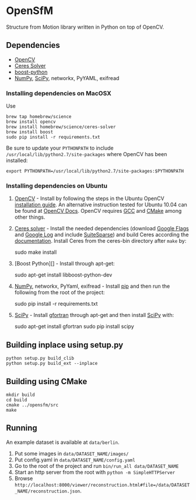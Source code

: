 OpenSfM
=======

Structure from Motion library written in Python on top of OpenCV.

## Dependencies

* [OpenCV][]
* [Ceres Solver][]
* [boost-python][]
* [NumPy][], [SciPy][], networkx, PyYAML, exifread

### Installing dependencies on MacOSX

Use

    brew tap homebrew/science
    brew install opencv
    brew install homebrew/science/ceres-solver
    brew install boost
    sudo pip install -r requirements.txt

Be sure to update your `PYTHONPATH` to include `/usr/local/lib/python2.7/site-packages` where OpenCV has been installed:

    export PYTHONPATH=/usr/local/lib/python2.7/site-packages:$PYTHONPATH


### Installing dependencies on Ubuntu

 1. [OpenCV][] - Install by following the steps in the Ubuntu OpenCV  [installation guide](https://help.ubuntu.com/community/OpenCV). An alternative instruction tested for Ubuntu 10.04 can be found at [OpenCV Docs](http://docs.opencv.org/doc/tutorials/introduction/linux_install/linux_install.html). OpenCV requires [GCC](https://gcc.gnu.org/) and [CMake](http://www.cmake.org/) among other things.

 2. [Ceres solver][] - Install the needed dependencies (download [Google Flags](https://launchpad.net/ubuntu/+source/gflags) and [Google Log](https://launchpad.net/ubuntu/+source/google-glog) and include [SuiteSparse](http://faculty.cse.tamu.edu/davis/suitesparse.html)) and build Ceres according the [documentation](http://ceres-solver.org/building.html). Install Ceres from the ceres-bin directory after `make` by:
 
    sudo make install

 3. [Boost Python][] - Install through apt-get:

    sudo apt-get install libboost-python-dev

 4. [NumPy][], networkx, PyYaml, exifread - Install [pip](https://pypi.python.org/pypi/pip) and then run the following from the root of the project:

    sudo pip install -r requirements.txt

 5. [SciPy][] - Install [gfortran](https://gcc.gnu.org/wiki/GFortran) through apt-get and then install [SciPy][] with:

    sudo apt-get install gfortran
    sudo pip install scipy


## Building inplace using setup.py

    python setup.py build_clib
    python setup.py build_ext --inplace

## Building using CMake

    mkdir build
    cd build
    cmake ../opensfm/src
    make

## Running

An example dataset is available at `data/berlin`.

 1. Put some images in `data/DATASET_NAME/images/`
 2. Put config.yaml in `data/DATASET_NAME/config.yaml`
 3. Go to the root of the project and run `bin/run_all data/DATASET_NAME`
 4. Start an http server from the root with `python -m SimpleHTTPServer`
 5. Browse `http://localhost:8000/viewer/reconstruction.html#file=/data/DATASET_NAME/reconstruction.json`.


[OpenCV]: http://opencv.org/ (Computer vision and machine learning software library)
[NumPy]: http://www.numpy.org/ (Scientific computing with Python)
[SciPy]: http://www.scipy.org/ (Fundamental library for scientific computing)
[Ceres solver]: http://ceres-solver.org/ (Library for solving complicated nonlinear least squares problems)
[boost-python]: http://www.boost.org/
